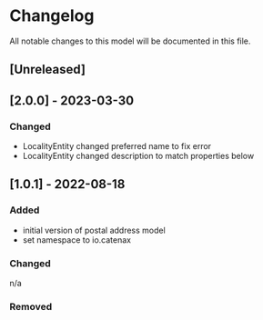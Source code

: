 # Changelog
All notable changes to this model will be documented in this file.

## [Unreleased]

## [2.0.0] - 2023-03-30
### Changed
- LocalityEntity changed preferred name to fix error
- LocalityEntity changed description to match properties below


## [1.0.1] - 2022-08-18
### Added
- initial version of postal address model
- set namespace to io.catenax

### Changed
n/a

### Removed

